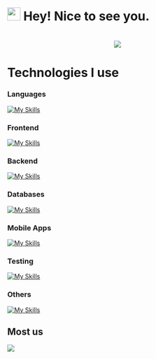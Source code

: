 <h1><img src="https://emojis.slackmojis.com/emojis/images/1531849430/4246/blob-sunglasses.gif?1531849430" width="30"/> Hey! Nice to see you.</h1>

<h1 align="center">
  <a href="https://git.io/typing-svg">
    <img src="https://readme-typing-svg.herokuapp.com/?lines=This+is+Joseph+Boscán....;Welcome+to+my+github!&center=true&size=30">
  </a>
</h1>

# Technologies I use

### Languages
[![My Skills](https://skillicons.dev/icons?i=js,ts,py,rust&theme=dark)](https://skillicons.dev)

### Frontend
[![My Skills](https://skillicons.dev/icons?i=css,tailwind,react,nextjs,angular,vite,vitest&theme=dark)](https://skillicons.dev)

### Backend 
[![My Skills](https://skillicons.dev/icons?i=nodejs,nestjs,graphql,flask,fastapi,django,tauri&theme=dark)](https://skillicons.dev)

### Databases
[![My Skills](https://skillicons.dev/icons?i=mysql,sqlite,postgres,mongodb,redis&theme=dark)](https://skillicons.dev)

### Mobile Apps
[![My Skills](https://skillicons.dev/icons?i=flutter,react&theme=dark)](https://skillicons.dev)

### Testing
[![My Skills](https://skillicons.dev/icons?i=jest,cypress&theme=dark)](https://skillicons.dev)

### Others
[![My Skills](https://skillicons.dev/icons?i=git,github,prisma,kubernetes,docker,rabbitmq,figma&theme=dark)](https://skillicons.dev)

## Most us

<a href="https://github.com/Daggy1234">
  <img src="https://github-readme-stats.vercel.app/api/top-langs/?username=joeypy&layout=compact" />
</a>

